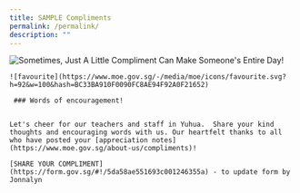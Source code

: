 ```yaml
---
title: SAMPLE Compliments
permalink: /permalink/
description: ""
---
```

![Sometimes, Just A Little Compliment Can Make Someone's Entire Day!](https://www.donemanaps.com/cmsfiles/items/gallery/245_o_1eo1q2k8moskla3e8c1j83rk12i.jpg)
~~~~~~~~~~~~~~~~~~~~~~~~~~~~~~~~~~~~~~~~~~~~~~~
![favourite](https://www.moe.gov.sg/-/media/moe/icons/favourite.svg?h=92&w=100&hash=BC33BA910F0090FC8AE94F92A0F21652)

 ### Words of encouragement!


Let's cheer for our teachers and staff in Yuhua.  Share your kind thoughts and encouraging words with us. Our heartfelt thanks to all who have posted your [appreciation notes](https://www.moe.gov.sg/about-us/compliments)!

[SHARE YOUR COMPLIMENT](https://form.gov.sg/#!/5da58ae551693c001246355a) - to update form by Jonnalyn